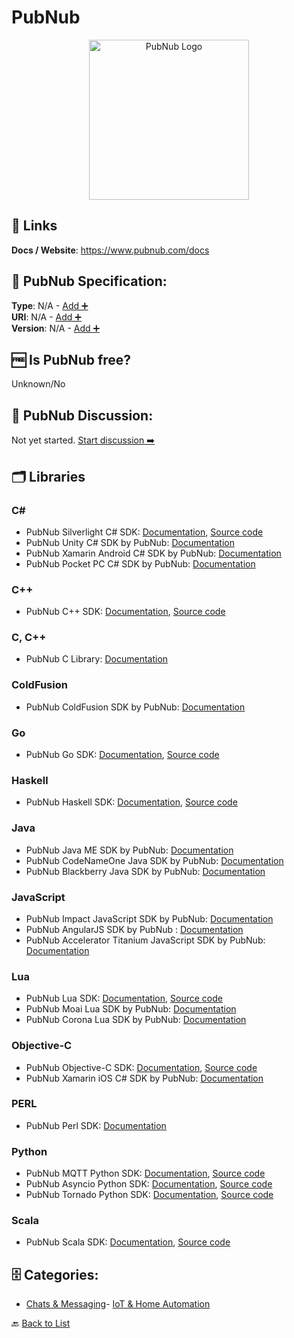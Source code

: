# PubNub
<p align="center">
    <img width="256" src="https://raw.githubusercontent.com/apis-list/apis-list/main/apis/pubnub/logo_256x256.png" alt="PubNub Logo"/>
</p>
<div class="homepage-wrap">

##  🔗 Links
**Docs / Website**: https://www.pubnub.com/docs

## 🧬 PubNub Specification:
**Type**: N/A - [Add ➕](https://github.com/apis-list/apis-list/edit/main/apis/pubnub/pubnub.yaml)  
**URI**: N/A - [Add ➕](https://github.com/apis-list/apis-list/edit/main/apis/pubnub/pubnub.yaml)  
**Version**: N/A - [Add ➕](https://github.com/apis-list/apis-list/edit/main/apis/pubnub/pubnub.yaml)

## 🆓 Is PubNub free?
 Unknown/No 

## 💬 PubNub Discussion:
Not yet started. [Start discussion ➡️](https://github.com/apis-list/apis-list/discussions/new)

## 🗂️ Libraries
### C#
- PubNub Silverlight C# SDK: [Documentation](https://www.pubnub.com/docs/silverlight-c-sharp/pubnub-c-sharp-sdk), [Source code](https://github.com/pubnub/c-sharp/tree/master_3x/csharp.net)
- PubNub Unity C# SDK by PubNub: [Documentation](https://www.pubnub.com/docs/unity3d-c-sharp/pubnub-c-sharp-sdk)
- PubNub Xamarin Android C# SDK by PubNub: [Documentation](https://www.pubnub.com/docs/c-sharp-net-c-sharp/pubnub-c-sharp-sdk)
- PubNub Pocket PC C# SDK by PubNub: [Documentation](https://www.pubnub.com/docs/pocket-pc-c-sharp/pubnub-c-sharp-sdk)
### C++
- PubNub C++ SDK: [Documentation](https://www.pubnub.com/docs/windows-cpp/pubnub-cpp-sdk), [Source code](https://github.com/pubnub/c-core)
### C, C++
- PubNub C Library: [Documentation](https://github.com/pubnub/c)
### ColdFusion
- PubNub ColdFusion SDK by PubNub: [Documentation](https://github.com/pubnub/pubnub-api/tree/master/coldfusion)
### Go
- PubNub Go SDK: [Documentation](https://www.pubnub.com/docs/go/pubnub-go-sdk), [Source code](https://github.com/pubnub/go)
### Haskell
- PubNub Haskell SDK: [Documentation](https://github.com/pubnub/haskell/blob/master/README.md), [Source code](https://github.com/pubnub/haskell)
### Java
- PubNub Java ME SDK by PubNub: [Documentation](https://www.pubnub.com/docs/j2me-java/pubnub-java-sdk)
- PubNub CodeNameOne Java SDK by PubNub: [Documentation](https://www.pubnub.com/docs/codename-one-java/pubnub-java-sdk)
- PubNub Blackberry Java SDK by PubNub: [Documentation](https://www.pubnub.com/docs/blackberry-java/pubnub-java-sdk)
### JavaScript
- PubNub Impact JavaScript SDK by PubNub: [Documentation](https://www.pubnub.com/docs/impactjs-javascript/pubnub-javascript-sdk)
- PubNub AngularJS SDK by PubNub : [Documentation](https://www.pubnub.com/docs/angularjs-javascript/pubnub-javascript-sdk)
- PubNub Accelerator Titanium JavaScript SDK by PubNub: [Documentation](https://www.pubnub.com/docs/titanium-javascript/pubnub-javascript-sdk-v3)
### Lua
- PubNub Lua SDK: [Documentation](https://www.pubnub.com/docs/lua/pubnub-lua-sdk), [Source code](https://github.com/pubnub/lua/tree/master/pure)
- PubNub Moai Lua SDK by PubNub: [Documentation](https://github.com/pubnub/lua/tree/master/moai)
- PubNub Corona Lua SDK by PubNub: [Documentation](https://github.com/pubnub/lua)
### Objective-C
- PubNub Objective-C SDK: [Documentation](https://www.pubnub.com/docs/ios-objective-c/pubnub-objective-c-sdk), [Source code](https://github.com/pubnub/objective-c)
- PubNub Xamarin iOS C# SDK by PubNub: [Documentation](https://github.com/pubnub/c-sharp)
### PERL
- PubNub Perl SDK: [Documentation](https://github.com/pubnub/pubnub-api/tree/master/perl5)
### Python
- PubNub MQTT Python SDK: [Documentation](https://www.pubnub.com/blog/new-improved-pubnub-mqtt-support-and-iot-capabilities), [Source code](https://www.pubnub.com/docs/mqtt-pubnub-bridge/getting-started#introduction)
- PubNub Asyncio Python SDK: [Documentation](https://www.pubnub.com/docs/python-aiohttp/pubnub-python-sdk), [Source code](https://github.com/pubnub/python)
- PubNub Tornado Python SDK: [Documentation](https://www.pubnub.com/docs/python-tornado/pubnub-python-sdk), [Source code](https://github.com/pubnub/python)
### Scala
- PubNub Scala SDK: [Documentation](https://www.pubnub.com/docs/scala-java/pubnub-java-sdk), [Source code](https://github.com/pubnub/java/tree/master_3x/scala)


## 🗄️ Categories:
- [Chats & Messaging](https://github.com/apis-list/apis-list#chats--messaging-)- [IoT & Home Automation](https://github.com/apis-list/apis-list#iot--home-automation-)

🔙  [Back to List](https://github.com/apis-list/apis-list)
